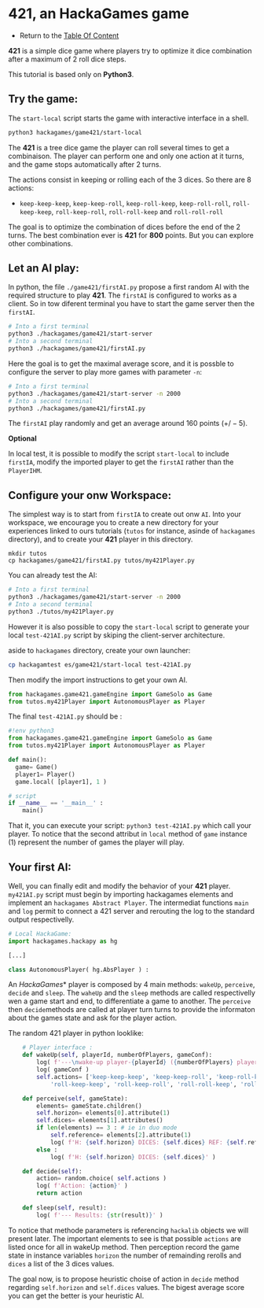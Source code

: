 # 421, an HackaGames game

- Return to the [Table Of Content](toc.md)

**421** is a simple dice game where players try to optimize it dice combination after a maximum of 2 roll dice steps.

This tutorial is based only on **Python3**.

## Try the game:

The `start-local` script starts the game with interactive interface in a shell.

```sh
python3 hackagames/game421/start-local
```

The **421** is a tree dice game the player can roll several times to get a combinaison.
The player can perform one and only one action at it turns, and the game stops automatically after 2 turns.

The actions consist in keeping or rolling each of the 3 dices. So there are 8 actions:

- `keep-keep-keep`,  `keep-keep-roll`,  `keep-roll-keep`,  `keep-roll-roll`, `roll-keep-keep`,  `roll-keep-roll`,  `roll-roll-keep` and `roll-roll-roll`

The goal is to optimize the combination of dices before the end of the 2 turns.
The best combination ever is **421** for **800** points.
But you can explore other combinations.


## Let an AI play:

In python, the file `./game421/firstAI.py` propose a first random AI with the required structure to play **421**.
The `firstAI` is configured to works as a client. So in tow diferent terminal you have to start the game server then the `firstAI`.

```sh
# Into a first terminal
python3 ./hackagames/game421/start-server
# Into a second terminal
python3 ./hackagames/game421/firstAI.py
```

Here the goal is to get the maximal average score, and it is possble to configure the server to play more games with parameter `-n`:

```sh
# Into a first terminal
python3 ./hackagames/game421/start-server -n 2000
# Into a second terminal
python3 ./hackagames/game421/firstAI.py
```

The `firstAI` play randomly and get an average around $160$ points ($+/-5$).

**Optional**

In local test, it is possible to modify the script `start-local` to include `firstIA`, modify the imported player to get the `firstAI` rather than the `PlayerIHM`.


## Configure your onw Workspace:

The simplest way is to start from `firstIA` to create out onw `AI`.
Into your workspace, we encourage you to create a new directory for your experiences linked to ours tutorials (`tutos` for instance, asinde of `hackagames` directory),
and to create your **421** player in this directory.

```
mkdir tutos
cp hackagames/game421/firstAI.py tutos/my421Player.py
```

You can already test the AI: 

```sh
# Into a first terminal
python3 ./hackagames/game421/start-server -n 2000
# Into a second terminal
python3 ./tutos/my421Player.py
```

However it is also possible to copy the `start-local` script to generate your local `test-421AI.py` script by skiping the client-server architecture.

aside to `hackagames` directory, create your own launcher:

```sh
cp hackagamtest es/game421/start-local test-421AI.py
```

Then modify the import instructions to get your own AI.

```python
from hackagames.game421.gameEngine import GameSolo as Game
from tutos.my421Player import AutonomousPlayer as Player
```

The final `test-421AI.py` should be :

```python
#!env python3
from hackagames.game421.gameEngine import GameSolo as Game
from tutos.my421Player import AutonomousPlayer as Player

def main():
  game= Game()
  player1= Player()
  game.local( [player1], 1 )

# script
if __name__ == '__main__' :
    main()
```

That it, you can execute your script: `python3 test-421AI.py` which call your player.
To notice that the second attribut in `local` method of `game` instance ($1$) represent the number of games the player will play.


## Your first AI:

Well, you can finally edit and modify the behavior of your **421** player.
`my421AI.py` script must begin by importing hackagames elements and implement an `hackagames Abstract Player`.
The intermediat functions `main` and `log` permit to connect a 421 server and rerouting the log to the standard output respectivelly.


```python
# Local HackaGame:
import hackagames.hackapy as hg

[...]

class AutonomousPlayer( hg.AbsPlayer ) :
```

An *HackaGames** player is composed by 4 main methods: `wakeUp`, `perceive`, `decide` and `sleep`.
The `waheUp` and the `sleep` methods are called respectivelly wen a game start and end, to differentiate a game to another.
The  `perceive` then `decide`methods are called at player turn turns to provide the informaton about the games state and ask for the player action.

The random 421 player in python looklike: 

```python
    # Player interface :
    def wakeUp(self, playerId, numberOfPlayers, gameConf):
        log( f'---\nwake-up player-{playerId} ({numberOfPlayers} players)')
        log( gameConf )
        self.actions= ['keep-keep-keep', 'keep-keep-roll', 'keep-roll-keep', 'keep-roll-roll',
            'roll-keep-keep', 'roll-keep-roll', 'roll-roll-keep', 'roll-roll-roll' ]

    def perceive(self, gameState):
        elements= gameState.children()
        self.horizon= elements[0].attribute(1)
        self.dices= elements[1].attributes()
        if len(elements) == 3 : # ie in duo mode
            self.reference= elements[2].attribute(1)
            log( f'H: {self.horizon} DICES: {self.dices} REF: {self.reference}' )
        else :
            log( f'H: {self.horizon} DICES: {self.dices}' )

    def decide(self):
        action= random.choice( self.actions )
        log( f'Action: {action}' )
        return action
    
    def sleep(self, result):
        log( f'--- Results: {str(result)}' )
```

To notice that methode parameters is referencing `hackalib` objects we will present later.
The important elements to see is that possible `actions` are listed once for all in wakeUp method.
Then perception record the game state in instance variables `horizon` the number of remainding rerolls and `dices` a list of the 3 dices values.

The goal now, is to propose heuristic choise of action in `decide` method regarding `self.horizon` and `self.dices` values.
The bigest average score you can get the better is your heuristic AI.